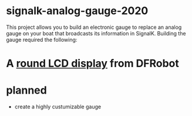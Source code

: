 # signalk-analog-gauge-2020

This project allows you to build an electronic gauge to replace an analog gauge on your boat that broadcasts its information in SignalK.  Building
the gauge required the following:

# A [round LCD display](https://wiki.dfrobot.com/2.2_inches_TFT_LCD_Display_V1.0_(SPI_Interface)_SKU_DFR0529) from DFRobot

# planned

- create a highly custumizable gauge


